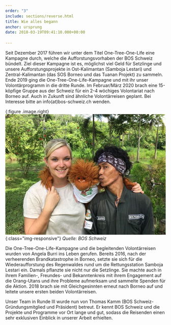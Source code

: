 ```yaml
---
order: "3"
include: sections/reverse.html
title: Wie alles begann
anchor: ursprung
date: 2018-03-19T09:41:10.000+00:00

---
```

Seit Dezember 2017 führen wir unter dem Titel One-Tree-One-Life eine Kampagne durch, welche die Aufforstungsvorhaben der BOS Schweiz bündelt. Ziel dieser Kampagne ist es, möglichst viel Geld für Setzlinge und unsere Aufforstungsprojekte in Ost-Kalimantan (Samboja Lestari) und Zentral-Kalimantan (das SOS Borneo und das Tuanan Projekt) zu sammeln. Ende 2019 ging die One-Tree-One-Life-Kampagne und mit ihr unser Volontärprogramm in die dritte Runde. Im Februar/März 2020 brach eine 15-köpfige Gruppe aus der Schweiz für ein 2-4 wöchiges Volontariat nach Borneo auf. Auch in Zukunft sind ähnliche Volontärreisen geplant. Bei Interesse bitte an info(at)bos-schweiz.ch wenden.

{:figure .image.right}
![](/gallery/full/2018/01/26/IMG-20180126-WA0059.jpg){:class="img-responsive"}
_Quelle: BOS Schweiz_

Die One-Tree-One-Life-Kampagne und die begleitenden Volontärreisen wurden von Angela Burri ins Leben gerufen. Bereits 2016, nach der verheerenden Brandkatastrophe in Borneo, setzte sie sich für die Wiederaufforstung des Regenwaldes rund um die Rettungsstation Samboja Lestari ein. Damals pflanzte sie nicht nur die Setzlinge. Sie machte auch in ihrem Familien-, Freundes- und Bekanntenkreis mit ihrem Engagement auf die Orang-Utans und ihre Probleme aufmerksam und sammelte Spenden für die Aktion. 2018 brach sie mit Gleichgesinnten erneut nach Borneo auf und leitete unsere ersten beiden Volontärreisen.

Unser Team in Runde III wurde nun von Thomas Kamm (BOS Schweiz-Gründungsmitglied und Präsident) betreut. Er kennt BOS Schweiz und die Projekte und Programme vor Ort lange und gut, sodass die Reisenden einen sehr exklusiven Einblick in unserer Arbeit erhielten.
